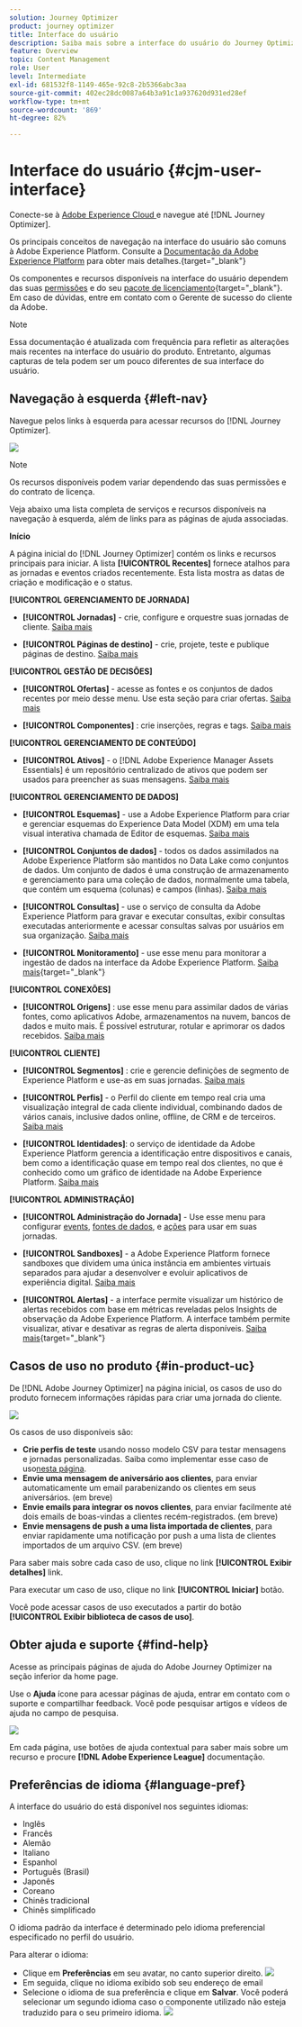 ```yaml
---
solution: Journey Optimizer
product: journey optimizer
title: Interface do usuário
description: Saiba mais sobre a interface do usuário do Journey Optimizer
feature: Overview
topic: Content Management
role: User
level: Intermediate
exl-id: 681532f8-1149-465e-92c8-2b5366abc3aa
source-git-commit: 402ec28dc0087a64b3a91c1a937620d931ed28ef
workflow-type: tm+mt
source-wordcount: '869'
ht-degree: 82%

---
```


# Interface do usuário {#cjm-user-interface}

Conecte-se à [Adobe Experience Cloud ](http://experience.adobe.com) e navegue até [!DNL Journey Optimizer].

Os principais conceitos de navegação na interface do usuário são comuns à Adobe Experience Platform. Consulte a [Documentação da Adobe Experience Platform](https://experienceleague.adobe.com/docs/experience-platform/landing/platform-ui/ui-guide.html?lang=pt-BR#adobe-experience-platform-ui-guide) para obter mais detalhes.{target="_blank"}

Os componentes e recursos disponíveis na interface do usuário dependem das suas [ permissões](../administration/permissions.md) e do seu [pacote de licenciamento](https://helpx.adobe.com/br/legal/product-descriptions/adobe-journey-optimizer.html){target="_blank"}. Em caso de dúvidas, entre em contato com o Gerente de sucesso do cliente da Adobe.

>[!NOTE]
>
>Essa documentação é atualizada com frequência para refletir as alterações mais recentes na interface do usuário do produto. Entretanto, algumas capturas de tela podem ser um pouco diferentes de sua interface do usuário.

## Navegação à esquerda {#left-nav}

Navegue pelos links à esquerda para acessar recursos do [!DNL Journey Optimizer].

![](assets/ajo-home.png)

>[!NOTE]
>
>Os recursos disponíveis podem variar dependendo das suas permissões e do contrato de licença.

Veja abaixo uma lista completa de serviços e recursos disponíveis na navegação à esquerda, além de links para as páginas de ajuda associadas.

**Início**

A página inicial do [!DNL Journey Optimizer] contém os links e recursos principais para iniciar. A lista **[!UICONTROL Recentes]** fornece atalhos para as jornadas e eventos criados recentemente. Esta lista mostra as datas de criação e modificação e o status.

**[!UICONTROL GERENCIAMENTO DE JORNADA]**

* **[!UICONTROL Jornadas]** - crie, configure e orquestre suas jornadas de cliente. [Saiba mais](../building-journeys/journey-gs.md#jo-build)

* **[!UICONTROL Páginas de destino]** - crie, projete, teste e publique páginas de destino. [Saiba mais](../landing-pages/get-started-lp.md)

**[!UICONTROL GESTÃO DE DECISÕES]**

* **[!UICONTROL Ofertas]** - acesse as fontes e os conjuntos de dados recentes por meio desse menu. Use esta seção para criar ofertas. [Saiba mais](../offers/offer-library/creating-personalized-offers.md)

* **[!UICONTROL Componentes]** : crie inserções, regras e tags. [Saiba mais](../offers/offer-library/key-steps.md)

**[!UICONTROL GERENCIAMENTO DE CONTEÚDO]**

* **[!UICONTROL Ativos]** - o [!DNL Adobe Experience Manager Assets Essentials] é um repositório centralizado de ativos que podem ser usados para preencher as suas mensagens. [Saiba mais](../email/assets-essentials.md)

**[!UICONTROL GERENCIAMENTO DE DADOS]**

* **[!UICONTROL Esquemas]** - use a Adobe Experience Platform para criar e gerenciar esquemas do Experience Data Model (XDM) em uma tela visual interativa chamada de Editor de esquemas. [Saiba mais](../data/get-started-schemas.md)

* **[!UICONTROL Conjuntos de dados]** - todos os dados assimilados na Adobe Experience Platform são mantidos no Data Lake como conjuntos de dados. Um conjunto de dados é uma construção de armazenamento e gerenciamento para uma coleção de dados, normalmente uma tabela, que contém um esquema (colunas) e campos (linhas). [Saiba mais](../data/get-started-datasets.md)

* **[!UICONTROL Consultas]** - use o serviço de consulta da Adobe Experience Platform para gravar e executar consultas, exibir consultas executadas anteriormente e acessar consultas salvas por usuários em sua organização. [Saiba mais](../data/get-started-queries.md)

* **[!UICONTROL Monitoramento]** - use esse menu para monitorar a ingestão de dados na interface da Adobe Experience Platform. [Saiba mais](https://experienceleague.adobe.com/docs/experience-platform/ingestion/quality/monitor-data-ingestion.html?lang=pt-BR){target="_blank"}

**[!UICONTROL CONEXÕES]**

* **[!UICONTROL Origens]** : use esse menu para assimilar dados de várias fontes, como aplicativos Adobe, armazenamentos na nuvem, bancos de dados e muito mais. É possível estruturar, rotular e aprimorar os dados recebidos. [Saiba mais](get-started-sources.md)

**[!UICONTROL CLIENTE]**

* **[!UICONTROL Segmentos]** : crie e gerencie definições de segmento de Experience Platform e use-as em suas jornadas. [Saiba mais](../segment/about-segments.md)

* **[!UICONTROL Perfis]** - o Perfil do cliente em tempo real cria uma visualização integral de cada cliente individual, combinando dados de vários canais, inclusive dados online, offline, de CRM e de terceiros. [Saiba mais](../segment/get-started-profiles.md)

* **[!UICONTROL Identidades]**: o serviço de identidade da Adobe Experience Platform gerencia a identificação entre dispositivos e canais, bem como a identificação quase em tempo real dos clientes, no que é conhecido como um gráfico de identidade na Adobe Experience Platform. [Saiba mais](../segment/get-started-identity.md)

**[!UICONTROL ADMINISTRAÇÃO]**

* **[!UICONTROL Administração do Jornada]** - Use esse menu para configurar [events](../event/about-events.md), [fontes de dados](../datasource/about-data-sources.md), e [ações](../action/action.md) para usar em suas jornadas.

* **[!UICONTROL Sandboxes]** - a Adobe Experience Platform fornece sandboxes que dividem uma única instância em ambientes virtuais separados para ajudar a desenvolver e evoluir aplicativos de experiência digital. [Saiba mais](../administration/sandboxes.md)

* **[!UICONTROL Alertas]** - a interface permite visualizar um histórico de alertas recebidos com base em métricas reveladas pelos Insights de observação da Adobe Experience Platform. A interface também permite visualizar, ativar e desativar as regras de alerta disponíveis. [Saiba mais](https://experienceleague.adobe.com/docs/experience-platform/observability/alerts/overview.html?lang=pt-BR){target="_blank"}

## Casos de uso no produto {#in-product-uc}

De [!DNL Adobe Journey Optimizer] na página inicial, os casos de uso do produto fornecem informações rápidas para criar uma jornada do cliente.

![](assets/use-cases-home.png)

Os casos de uso disponíveis são:

* **Crie perfis de teste** usando nosso modelo CSV para testar mensagens e jornadas personalizadas. Saiba como implementar esse caso de uso[nesta página](../segment/creating-test-profiles.md#use-case-1).
* **Envie uma mensagem de aniversário aos clientes**, para enviar automaticamente um email parabenizando os clientes em seus aniversários. (em breve)
* **Envie emails para integrar os novos clientes**, para enviar facilmente até dois emails de boas-vindas a clientes recém-registrados. (em breve)
* **Envie mensagens de push a uma lista importada de clientes**, para enviar rapidamente uma notificação por push a uma lista de clientes importados de um arquivo CSV. (em breve)

Para saber mais sobre cada caso de uso, clique no link **[!UICONTROL Exibir detalhes]** link.

Para executar um caso de uso, clique no link **[!UICONTROL Iniciar]** botão.

Você pode acessar casos de uso executados a partir do botão **[!UICONTROL Exibir biblioteca de casos de uso]**.

## Obter ajuda e suporte {#find-help}

Acesse as principais páginas de ajuda do Adobe Journey Optimizer na seção inferior da home page.

Use o **Ajuda** ícone para acessar páginas de ajuda, entrar em contato com o suporte e compartilhar feedback. Você pode pesquisar artigos e vídeos de ajuda no campo de pesquisa.

![](assets/ajo-help.png)

Em cada página, use botões de ajuda contextual para saber mais sobre um recurso e procure **[!DNL Adobe Experience League]** documentação.

## Preferências de idioma {#language-pref}

A interface do usuário do está disponível nos seguintes idiomas:

* Inglês
* Francês
* Alemão
* Italiano
* Espanhol
* Português (Brasil)
* Japonês
* Coreano
* Chinês tradicional
* Chinês simplificado

O idioma padrão da interface é determinado pelo idioma preferencial especificado no perfil do usuário.

Para alterar o idioma:

* Clique em **Preferências** em seu avatar, no canto superior direito.
   ![](assets/preferences.png)
* Em seguida, clique no idioma exibido sob seu endereço de email
* Selecione o idioma de sua preferência e clique em **Salvar**. Você poderá selecionar um segundo idioma caso o componente utilizado não esteja traduzido para o seu primeiro idioma.
   ![](assets/select-language.png)
